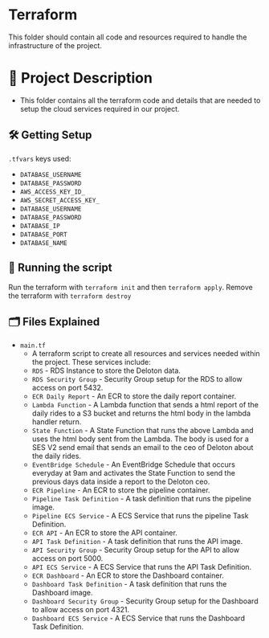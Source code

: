 # Terraform
This folder should contain all code and resources required to handle the infrastructure of the project.

# 📝 Project Description
- This folder contains all the terraform code and details that are needed to setup the cloud services required in our project.

## :hammer_and_wrench: Getting Setup

`.tfvars` keys used:

- `DATABASE_USERNAME`
- `DATABASE_PASSWORD`
- `AWS_ACCESS_KEY_ID_`
- `AWS_SECRET_ACCESS_KEY_`
- `DATABASE_USERNAME`
- `DATABASE_PASSWORD`
- `DATABASE_IP`
- `DATABASE_PORT`
- `DATABASE_NAME`

## 🏃 Running the script

Run the terraform with `terraform init` and then `terraform apply`.
Remove the terraform with `terraform destroy`

## :card_index_dividers: Files Explained
- `main.tf`
    - A terraform script to create all resources and services needed within the project. These services include:
     - `RDS`
      - RDS Instance to store the Deloton data.
     - `RDS Security Group`
      - Security Group setup for the RDS to allow access on port 5432.
     - `ECR Daily Report`
      - An ECR to store the daily report container.
     - `Lambda Function`
      - A Lambda function that sends a html report of the daily rides to a S3 bucket and returns the html body in the lambda handler return.
     - `State Function`
      - A State Function that runs the above Lambda and uses the html body sent from the Lambda. The body is used for a SES V2 send email that sends an email to the ceo of Deloton about the daily rides.
     - `EventBridge Schedule`
      - An EventBridge Schedule that occurs everyday at 9am and activates the State Function to send the previous days data inside a report to the Deloton ceo.
     - `ECR Pipeline`
      - An ECR to store the pipeline container.
     - `Pipeline Task Definition`
      - A task definition that runs the pipeline image.
     - `Pipeline ECS Service`
      - A ECS Service that runs the pipeline Task Definition.
     - `ECR API`
      - An ECR to store the API container.
     - `API Task Definition`
      - A task definition that runs the API image.
     - `API Security Group`
      - Security Group setup for the API to allow access on port 5000.
     - `API ECS Service`
      - A ECS Service that runs the API Task Definition.
     - `ECR Dashboard`
      - An ECR to store the Dashboard container.
     - `Dashboard Task Definition`
      - A task definition that runs the Dashboard image.
     - `Dashboard Security Group`
      - Security Group setup for the Dashboard to allow access on port 4321.
     - `Dashboard ECS Service`
      - A ECS Service that runs the Dashboard Task Definition.